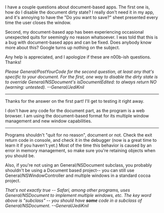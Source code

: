 

I have a couple questions about document-based apps. The first one is, how do I disable the document dirty state? I really don't need it in my app, and it's annoying to have the "Do you want to save?" sheet presented every time the user closes the window.

Second, my document-based app has been experiencing occasional unexpected quits for seemingly no reason whatsoever. I was told that this is a bug with document-based apps and can be fixed. Does anybody know more about this? Google turns up nothing on the subject.

Any help is appreciated, and I apologize if these are n00b-ish questions. Thanks!

*Please General/PostYourCode for the second question, at least any that's specific to your document. For the first, one way to disable the dirty state is to override General/NSDocument's     isDocumentEdited: to always return     NO (warning: untested). --General/JediKnil*

----

Thanks for the answer on the first part! I'll get to testing it right away.

I don't have any code for the document part, as the program is a web browser. I am using the document-based format for its multiple window management and new window capabilities.

----

Programs shouldn't "quit for no reason", document or not. Check the exit return code in console, and check it in the debugger (now is a great time to learn it if you haven't yet.) Most of the time this behavior is caused by an error in memory management, so make sure you're retaining objects when you should be.

Also, if you're not using an General/NSDocument subclass, you probably shouldn't be using a Document based project-- you can still use General/NSWindowController and multiple windows in a standard cocoa project.

*That's not exactly true -- Safari, among other programs, uses General/NSDocument to implement multiple windows, etc. The key word above is "subclass" -- you should have **some** code in a subclass of General/NSDocument. --General/JediKnil*